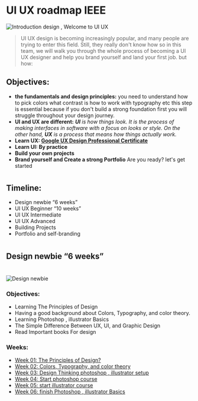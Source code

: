
# UI UX roadmap IEEE
![Introduction design , Welcome to UI UX](https://drive.google.com/file/d/1spE1azaX6yPA-InNzV7NLwcnROYWvMwT/view?usp=share_link)
>UI UX design is becoming increasingly popular, and many people are trying to enter this field. Still, they really don't know how so in this team, we will walk you through the whole process of becoming a UI UX designer and help you brand yourself and land your first job. but how:

## Objectives:

- **the fundamentals and design principles:**   you need to understand how to pick colors what contrast is how to work with typography etc this step is essential because if you don't build a strong foundation first you will struggle throughout your design journey.
- **UI and UX are different:**  ***UI** is how things look. It is the process of making interfaces in software with a focus on looks or style. On the other hand, **UX** is a process that means how things actually work.*
- **Learn UX: [Google UX Design Professional Certificate](https://www.coursera.org/professional-certificates/google-ux-design?utm_source=gg&utm_medium=sem&utm_campaign=93-BrandedSearch-ROW&utm_content=B2C&campaignid=1599063752&adgroupid=58953588445&device=c&keyword=online%20classes%20coursera&matchtype=b&network=g&devicemodel=&adpostion=&creativeid=343730227912&hide_mobile_promo&gclid=CjwKCAiAmJGgBhAZEiwA1JZoliXWWHp6UUEzmNwIR-FDWpVRs5LRy-qykIJXMBx1wmrzjiTpKAVMXhoCEb0QAvD_BwE)**
- **Learn UI: By practice**
- **Build your own projects**
- **Brand yourself and Create a strong Portfolio**
Are you ready? let's get started   
#
## Timeline:

* Design newbie “6 weeks”
* UI UX Beginner “10 weeks”
* UI UX Intermediate
* UI UX Advanced
* Building Projects
* Portfolio and self-branding

#
## Design newbie “6 weeks”
#
<img src='https://i.postimg.cc/05CR32xx/19888741.png' border='0' alt='Design newbie'/>


### Objectives:

- Learning The Principles of Design 
- Having a good background about Colors, Typography, and color theory.
- Learning Photoshop , illustrator Basics
- The Simple Difference Between UX, UI, and Graphic Design
- Read Important books For design

### Weeks:

* [Week 01: The Principles of Design?](assets/weeks/beginner/week01.md)
* [Week 02: Colors, Typography, and color theory](assets/weeks/beginner/week02.md)
* [Week 03: Design Thinking photoshop , illustrator setup](assets/weeks/beginner/week03.md)
* [Week 04: Start photoshop course](assets/weeks/beginner/week04.md)
* [Week 05: start illustrator course](assets/weeks/beginner/week05.md)
* [Week 06: finish Photoshop , illustrator Basics ](assets/weeks/week06.md)

